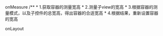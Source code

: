 onMeasure
        /**
         *  1.获取容器的测量宽高
         *  2.测量子view的宽高
         *  3.根据容器的测量模式，以及子控件的总宽高，得出容器的合适宽高
         *  4.根据结果，重新设置容器的宽高

onLayout